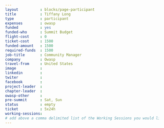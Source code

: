 ```yaml
---
layout          : blocks/page-participant
title           : Tiffany Long
type            : participant
expenses        : owasp
funded          : yes
funded-who      : Summit Budget
flight-cost     : 0
ticket-cost     : 1500
funded-amount   : 1500
required-funds  : 1500
job-title       : Community Manager
company         : Owasp
travel-from     : United States
image           :
linkedin        :
twiter          :
facebook        :
project-leader  :
chapter-leader  :
owasp-other     :
pre-summit      : Sat, Sun
status          : empty
ticket          : 5x24h
working-sessions:
# add above a comma delimited list of the Working Sessions you would like to attend (use the session's title)
---
```


<!-- put more details about participant here -->
